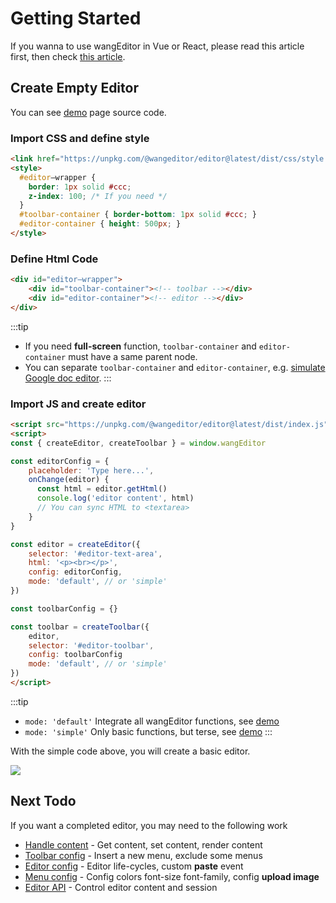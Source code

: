 # Getting Started

If you wanna to use wangEditor in Vue or React, please read this article first, then check [this article](./for-frame.md).

## Create Empty Editor

You can see [demo](https://www.wangeditor.com/demo/index.html?lang=en) page source code.

### Import CSS and define style

```html
<link href="https://unpkg.com/@wangeditor/editor@latest/dist/css/style.css" rel="stylesheet">
<style>
  #editor—wrapper {
    border: 1px solid #ccc;
    z-index: 100; /* If you need */
  }
  #toolbar-container { border-bottom: 1px solid #ccc; }
  #editor-container { height: 500px; }
</style>
```

### Define Html Code

```html
<div id="editor—wrapper">
    <div id="toolbar-container"><!-- toolbar --></div>
    <div id="editor-container"><!-- editor --></div>
</div>
```

:::tip
- If you need **full-screen** function, `toolbar-container` and `editor-container` must have a same parent node.
- You can separate `toolbar-container` and `editor-container`, e.g. [simulate Google doc editor](https://www.wangeditor.com/demo/like-qq-doc.html?lang=en).
:::

### Import JS and create editor


```html
<script src="https://unpkg.com/@wangeditor/editor@latest/dist/index.js"></script>
<script>
const { createEditor, createToolbar } = window.wangEditor

const editorConfig = {
    placeholder: 'Type here...',
    onChange(editor) {
      const html = editor.getHtml()
      console.log('editor content', html)
      // You can sync HTML to <textarea>
    }
}

const editor = createEditor({
    selector: '#editor-text-area',
    html: '<p><br></p>',
    config: editorConfig,
    mode: 'default', // or 'simple'
})

const toolbarConfig = {}

const toolbar = createToolbar({
    editor,
    selector: '#editor-toolbar',
    config: toolbarConfig
    mode: 'default', // or 'simple'
})
</script>
```

:::tip
- `mode: 'default'` Integrate all wangEditor functions, see [demo](https://www.wangeditor.com/demo/index.html?lang=en) 
- `mode: 'simple'` Only basic functions, but terse, see [demo](https://www.wangeditor.com/demo/simple-mode.html?lang=en)
:::

With the simple code above, you will create a basic editor.

![](/image/editor-en.png)

## Next Todo

If you want a completed editor, you may need to the following work

- [Handle content](./content.md) - Get content, set content, render content
- [Toolbar config](./toolbar-config.md) - Insert a new menu, exclude some menus
- [Editor config](./editor-config.md) - Editor life-cycles, custom **paste** event
- [Menu config](./menu-config.md) - Config colors font-size font-family, config **upload image**
- [Editor API](./API.md) - Control editor content and session
